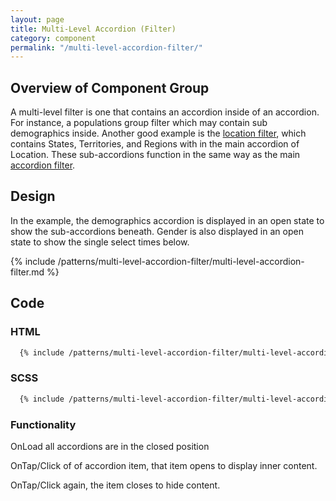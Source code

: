 ```yaml
---
layout: page
title: Multi-Level Accordion (Filter)
category: component
permalink: "/multi-level-accordion-filter/"
---
```

## Overview of Component Group
A multi-level filter is one that contains an accordion inside of an accordion. For instance, a populations group filter which may contain sub demographics inside. Another good example is the [location filter]({{site.url}}location-filter), which contains States, Territories, and Regions with in the main accordion of Location. These sub-accordions function in the same way as the main [accordion filter]({{site.url}}accordion-filter).

## Design
In the example, the demographics accordion is displayed in an open state to show the sub-accordions beneath. Gender is also displayed in an open state to show the single select times below.

{% include /patterns/multi-level-accordion-filter/multi-level-accordion-filter.md %}

## Code
### HTML
```html
  {% include /patterns/multi-level-accordion-filter/multi-level-accordion-filter.md %}
```

### SCSS
```scss
  {% include /patterns/multi-level-accordion-filter/multi-level-accordion-filter.scss %}
```

### Functionality

OnLoad all accordions are in the closed position

OnTap/Click of of accordion item, that item opens to display inner content.

OnTap/Click again, the item closes to hide content.
